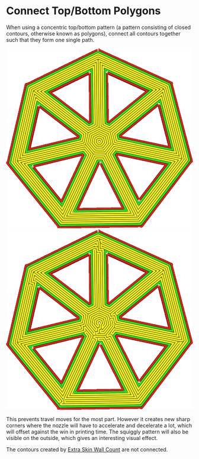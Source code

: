 Connect Top/Bottom Polygons
====
When using a concentric top/bottom pattern (a pattern consisting of closed contours, otherwise known as polygons), connect all contours together such that they form one single path.

<!--screenshot {
"image_path": "connect_skin_polygons_original.png",
"models": [
    {
        "script": "web.scad",
        "scad_params": ["stakes=1", "line_width=4"]
    }
],
"camera_position": [10, 5, 111],
"settings": {
    "top_bottom_pattern": "concentric",
    "connect_skin_polygons": false
},
"colours": 64
}-->
<!--screenshot {
"image_path": "connect_skin_polygons_enabled.png",
"models": [
    {
        "script": "web.scad",
        "scad_params": ["stakes=1", "line_width=4"]
    }
],
"camera_position": [10, 5, 111],
"settings": {
    "top_bottom_pattern": "concentric",
    "connect_skin_polygons": true
},
"colours": 64
}-->
![The concentric pattern creates separate contours](../images/connect_skin_polygons_original.png)
![All contours get connected to form one curve](../images/connect_skin_polygons_enabled.png)

This prevents travel moves for the most part. However it creates new sharp corners where the nozzle will have to accelerate and decelerate a lot, which will offset against the win in printing time. The squiggly pattern will also be visible on the outside, which gives an interesting visual effect.

The contours created by [Extra Skin Wall Count](skin_outline_count.md) are not connected.